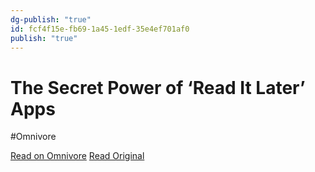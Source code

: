 ```yaml
---
dg-publish: "true"
id: fcf4f15e-fb69-1a45-1edf-35e4ef701af0
publish: "true"
---
```


# The Secret Power of ‘Read It Later’ Apps
#Omnivore

[Read on Omnivore](https://omnivore.app/me/the-secret-power-of-read-it-later-apps-18690ef88fa)
[Read Original](https://fortelabs.co/blog/the-secret-power-of-read-it-later-apps)